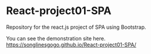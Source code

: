 # React-project01-SPA
Repository for the react.js project of SPA using Bootstrap.

You can see the demonstration site here.
https://songlinesgogo.github.io/React-project01-SPA/
